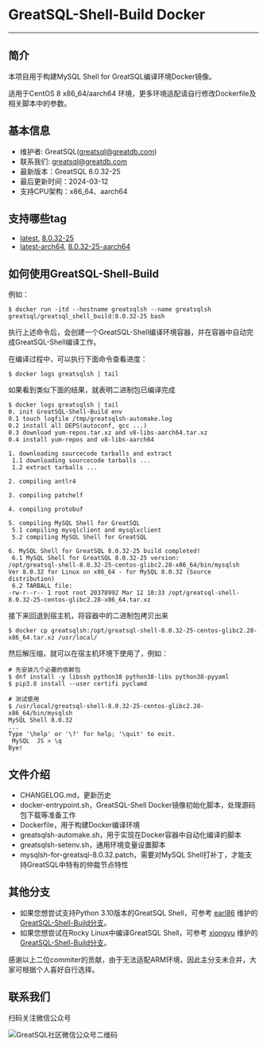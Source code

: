 # GreatSQL-Shell-Build Docker
---
## 简介

本项目用于构建MySQL Shell for GreatSQL编译环境Docker镜像。

适用于CentOS 8 x86_64/aarch64 环境，更多环境适配请自行修改Dockerfile及相关脚本中的参数。

## 基本信息
- 维护者: GreatSQL(greatsql@greatdb.com)
- 联系我们: greatsql@greatdb.com
- 最新版本：GreatSQL 8.0.32-25
- 最后更新时间：2024-03-12
- 支持CPU架构：x86_64、aarch64

## 支持哪些tag
- [latest](https://hub.docker.com/layers/greatsql/greatsql_shell_build/latest/images/sha256-8728758467097c48da15c177bb8692b4e008c3626638a2385b2a6fe4eef44687?context=explore), [8.0.32-25](https://hub.docker.com/layers/greatsql/greatsql_shell_build/8.0.32-25/images/sha256-8728758467097c48da15c177bb8692b4e008c3626638a2385b2a6fe4eef44687?context=explore)
- [latest-arch64](https://hub.docker.com/layers/greatsql/greatsql_shell_build/latest-aarch64/images/sha256-810f6a57cc065aae88c29ffd02fdccdaf383c806414ac3848e43dbedfa5f727c?context=explore), [8.0.32-25-aarch64](https://hub.docker.com/layers/greatsql/greatsql_shell_build/8.0.32-25-aarch64/images/sha256-810f6a57cc065aae88c29ffd02fdccdaf383c806414ac3848e43dbedfa5f727c?context=explore)

## 如何使用GreatSQL-Shell-Build

例如：
```shell
$ docker run -itd --hostname greatsqlsh --name greatsqlsh greatsql/greatsql_shell_build:8.0.32-25 bash
```
执行上述命令后，会创建一个GreatSQL-Shell编译环境容器，并在容器中自动完成GreatSQL-Shell编译工作。

在编译过程中，可以执行下面命令查看进度：
```shell
$ docker logs greatsqlsh | tail
```

如果看到类似下面的结果，就表明二进制包已编译完成
```shell
$ docker logs greatsqlsh | tail
0. init GreatSQL-Shell-Build env
0.1 touch logfile /tmp/greatsqlsh-automake.log
0.2 install all DEPS(autoconf, gcc ...)
0.3 download yum-repos.tar.xz and v8-libs-aarch64.tar.xz
0.4 install yum-repos and v8-libs-aarch64

1. downloading sourcecode tarballs and extract
 1.1 downloading sourcecode tarballs ...
 1.2 extract tarballs ...

2. compiling antlr4

3. compiling patchelf

4. compiling protobuf

5. compiling MySQL Shell for GreatSQL
 5.1 compiling mysqlclient and mysqlxclient
 5.2 compiling MySQL Shell for GreatSQL

6. MySQL Shell for GreatSQL 8.0.32-25 build completed!
 6.1 MySQL Shell for GreatSQL 8.0.32-25 version:
/opt/greatsql-shell-8.0.32-25-centos-glibc2.28-x86_64/bin/mysqlsh   Ver 8.0.32 for Linux on x86_64 - for MySQL 8.0.32 (Source distribution)
 6.2 TARBALL file:
-rw-r--r-- 1 root root 20378992 Mar 12 10:33 /opt/greatsql-shell-8.0.32-25-centos-glibc2.28-x86_64.tar.xz
```

接下来回退到宿主机，将容器中的二进制包拷贝出来

```shell
$ docker cp greatsqlsh:/opt/greatsql-shell-8.0.32-25-centos-glibc2.28-x86_64.tar.xz /usr/local/
```

然后解压缩，就可以在宿主机环境下使用了，例如：
```shell
# 先安装几个必要的依赖包
$ dnf install -y libssh python38 python38-libs python38-pyyaml
$ pip3.8 install --user certifi pyclamd

# 测试使用
$ /usr/local/greatsql-shell-8.0.32-25-centos-glibc2.28-x86_64/bin/mysqlsh
MySQL Shell 8.0.32
...
Type '\help' or '\?' for help; '\quit' to exit.
 MySQL  JS > \q
Bye!
```

## 文件介绍
- CHANGELOG.md，更新历史
- docker-entrypoint.sh，GreatSQL-Shell Docker镜像初始化脚本，处理源码包下载等准备工作
- Dockerfile，用于构建Docker编译环境
- greatsqlsh-automake.sh，用于实现在Docker容器中自动化编译的脚本
- greatsqlsh-setenv.sh，通用环境变量设置脚本
- mysqlsh-for-greatsql-8.0.32.patch，需要对MySQL Shell打补丁，才能支持GreatSQL中特有的仲裁节点特性

## 其他分支
- 如果您想尝试支持Python 3.10版本的GreatSQL Shell，可参考 [earl86](https://gitee.com/earl86) 维护的[GreatSQL-Shell-Build分支](https://gitee.com/earl86/GreatSQL-Docker/tree/master/GreatSQL-Shell-Build)。
- 如果您想尝试在Rocky Linux中编译GreatSQL Shell，可参考 [xiongyu](https://gitee.com/xiongyu-net) 维护的[GreatSQL-Shell-Build分支](https://gitee.com/xiongyu-net/GreatSQL-Docker/tree/master/GreatSQL-Shell-Build)。

感谢以上二位commiter的贡献，由于无法适配ARM环境，因此主分支未合并，大家可根据个人喜好自行选择。

## 联系我们
扫码关注微信公众号

![GreatSQL社区微信公众号二维码](https://images.gitee.com/uploads/images/2021/0802/143402_f9d6cb61_8779455.jpeg "greatsql社区-wx-qrcode-0.5m.jpg")
